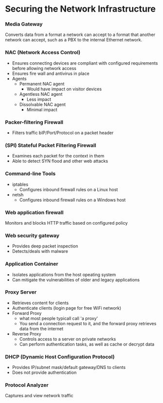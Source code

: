 # Securing the Network Infrastructure

### Media Gateway
Converts data from a format a network can accept to a format that another network can accept, such as a PBX to the internal Ethernet network.

### NAC (Network Access Control)
* Ensures connecting devices are compliant with configured requirements before allowing network access
* Ensures fire wall and antivirus in place
* Agents
  * Permanent NAC agent
    * Would have impact on visitor devices
  * Agentless NAC agent
    * Less impact
  * Dissolvable NAC agent
    * Minimal impact

### Packer-filtering Firewall
* Filters traffic bIP/Port/Protocol on a packet header

### (SPI) Stateful Packet Filtering Firewall
* Examines each packet for the context in them
* Able to detect SYN flood and other web attacks

### Command-line Tools
* iptables
  * Configures inbound firewall rules on a Linux host
* netsh
  * Configures inbound firewall rules on a Windows host
  
### Web application firewall
Monitors and blocks HTTP traffic based on configured policy

### Web security gateway
* Provides deep packet inspection
* Detects/deals with malware

### Application Container
* Isolates applications from the host opeating system
* Can mitigate the vulnerabilities of older and legacy applications

### Proxy Server
* Retrieves content for clients
* Authenticate clients (login page for free WiFi network)
* Forward Proxy
  * what most people typicall call 'a proxy'
  * You send a connection request to it, and the forward proxy retrieves data from the internet
* Reverse Proxy
  * Controls access to a server on private networks
  * Can perform authentication tasks, as well as cache or decrypt data

### DHCP (Dynamic Host Configuration Protocol)
* Provides IP/subnet mask/default gateway/DNS to clients
* Does not provide authentication

### Protocol Analyzer
Captures and view network traffic
